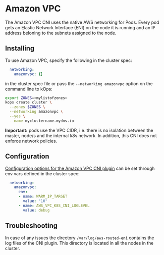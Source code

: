 # Amazon VPC

The Amazon VPC CNI uses the native AWS networking for Pods. Every pod gets an Elastic Network Interface (ENI) on the node it is running and an IP address beloning to the subnets assigned to the node.

## Installing

To use Amazon VPC, specify the following in the cluster spec:

```yaml
  networking:
    amazonvpc: {}
```

in the cluster spec file or pass the `--networking amazonvpc` option on the command line to kOps:

```sh
export ZONES=<mylistofzones>
kops create cluster \
  --zones $ZONES \
  --networking amazonvpc \
  --yes \
  --name myclustername.mydns.io
```

**Important:** pods use the VPC CIDR, i.e. there is no isolation between the master, node/s and the internal k8s network. In addition, this CNI does not enforce network policies.


## Configuration

[Configuration options for the Amazon VPC CNI plugin](https://github.com/aws/amazon-vpc-cni-k8s/tree/master#cni-configuration-variables) can be set through env vars defined in the cluster spec:

```yaml
  networking:
    amazonvpc:
      env:
      - name: WARM_IP_TARGET
        value: "10"
      - name: AWS_VPC_K8S_CNI_LOGLEVEL
        value: debug
```

## Troubleshooting

In case of any issues the directory `/var/log/aws-routed-eni` contains the log files of the CNI plugin. This directory is located in all the nodes in the cluster.